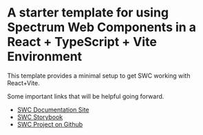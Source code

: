 # A starter template for using Spectrum Web Components in a React + TypeScript + Vite Environment

This template provides a minimal setup to get SWC working with React+Vite.

Some important links that will be helpful going forward.

- [SWC Documentation Site](https://opensource.adobe.com/spectrum-web-components/)
- [SWC Storybook](https://opensource.adobe.com/spectrum-web-components/storybook/index.html?path=/story/accordion-densities-compact--s)
- [SWC Project on Github](https://github.com/adobe/spectrum-web-components)

